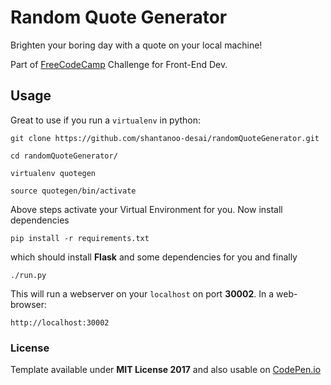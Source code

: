 # Random Quote Generator


Brighten your boring day with a quote on your local machine!

Part of [FreeCodeCamp](https://freecodecamp.com) Challenge for Front-End Dev.

## Usage

Great to use if you run a `virtualenv` in python:

    git clone https://github.com/shantanoo-desai/randomQuoteGenerator.git

    cd randomQuoteGenerator/

    virtualenv quotegen

    source quotegen/bin/activate

Above steps activate your Virtual Environment for you. Now install dependencies

    pip install -r requirements.txt

which should install __Flask__ and some dependencies for you and finally

    ./run.py

This will run a webserver on your `localhost` on port __30002__. In a web-browser:

    http://localhost:30002

### License

Template available under __MIT License 2017__ and also usable on [CodePen.io](http://codepen.io/shandesai/full/aJMKdN/)
